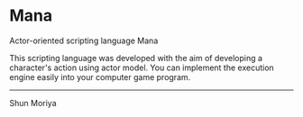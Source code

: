 # Mana
Actor-oriented scripting language Mana 

This scripting language was developed with the aim of developing a character's action using actor model.
You can implement the execution engine easily into your computer game program.

---
Shun Moriya

